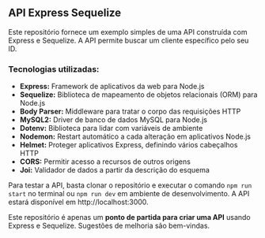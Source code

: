 ## API Express Sequelize

Este repositório fornece um exemplo simples de uma API construída com Express e Sequelize. A API permite buscar um cliente específico pelo seu ID.

### Tecnologias utilizadas:
* **Express:** Framework de aplicativos da web para Node.js
* **Sequelize:** Biblioteca de mapeamento de objetos relacionais (ORM) para Node.js
* **Body Parser:** Middleware para tratar o corpo das requisições HTTP
* **MySQL2:** Driver de banco de dados MySQL para Node.js
* **Dotenv:** Biblioteca para lidar com variáveis de ambiente
* **Nodemon:** Restart automático a cada alteração em aplicativos Node.js
* **Helmet:** Proteger aplicativos Express, definindo vários cabeçalhos HTTP
* **CORS:** Permitir acesso a recursos de outros origens
* **Joi:** Validador de dados a partir da descrição do esquema

Para testar a API, basta clonar o repositório e executar o comando ```npm run start``` no terminal ou ```npm run dev``` em ambiente de desenvolvimento. A API estará disponível em http://localhost:3000.

Este repositório é apenas um **ponto de partida para criar uma API** usando Express e Sequelize. Sugestões de melhoria são bem-vindas.